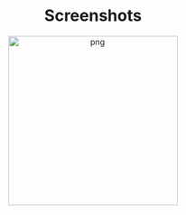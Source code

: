 <h1 align="center">Screenshots</h1>

<p align="center">
<img align="center" src="https://user-images.githubusercontent.com/76121581/194276519-adb547cf-8e0f-47ac-8957-d3bb34018198.gif" alt="png" width="300"/>
</p>
